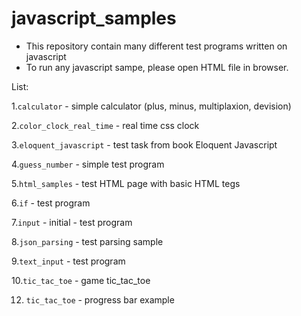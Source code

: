 # javascript_samples
- This repository contain many different test programs written on javascript
- To run any javascript sampe, please open HTML file in browser.

List:

1.```calculator```	- simple calculator (plus, minus, multiplaxion, devision)

2.```color_clock_real_time```	- real time css clock

3.```eloquent_javascript```	- test task from book Eloquent Javascript

4.```guess_number```	- simple test program

5.```html_samples```	- test HTML page with basic HTML tegs

6.```if```	- test program

7.```input```  -	initial - test program

8.```json_parsing```	- test parsing sample

9.```text_input``` - test program

10.```tic_tac_toe``` - game tic_tac_toe

12. ```tic_tac_toe``` - progress bar example

